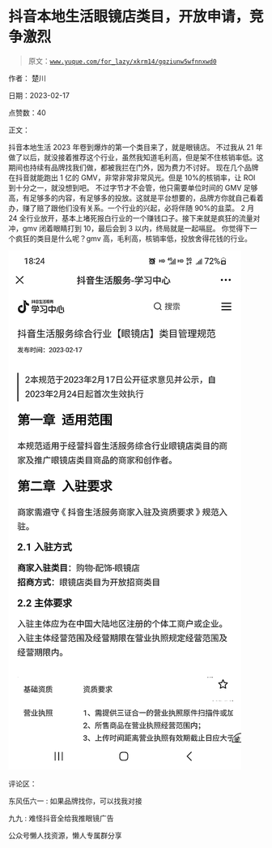 # 抖音本地生活眼镜店类目，开放申请，竞争激烈

> 原文：[`www.yuque.com/for_lazy/xkrm14/gqziunw5wfnnxwd0`](https://www.yuque.com/for_lazy/xkrm14/gqziunw5wfnnxwd0)



作者： 楚川



日期：2023-02-17



点赞数：40

<ne-card data-card-name="hr" data-card-type="block" id="GdADy" data-event-boundary="card">

正文：



抖音本地生活 2023 年卷到爆炸的第一个类目来了，就是眼镜店。 不过我从 21 年做了以后，就没接着推荐这个行业，虽然我知道毛利高，但是架不住核销率低。这期间也持续有品牌找我们做，都被我拦在门外，因为费力不讨好。 现在几个品牌在抖音就能跑出 1 亿的 GMV，非常非常非常风光。但是 10%的核销率，让 ROI 到十分之一，就没想到吧。 不过字节才不会管，他只需要单位时间的 GMV 足够高，有足够多的内容，有足够多的投放。这就是平台想要的，品牌方你就自己看着办，赚了赔了跟他们没有关系。一个行业的兴起，必将伴随 90%的韭菜。 2 月 24 全行业放开，基本上堵死报白行业的一个赚钱口子。接下来就是疯狂的流量对冲，gmv 闭着眼睛打到 10，最后会到 3 以内，终局就是一起嗝屁。 你觉得下一个疯狂的类目是什么呢？gmv 高，毛利高，核销率低，投放舍得花钱的行业。



<ne-card data-card-name="image" data-card-type="inline" id="I6xq0" data-event-boundary="card">![](img/9052c843048d212f97cadab225d8d100.png)</ne-card>

<ne-card data-card-name="hr" data-card-type="block" id="RAnJD" data-event-boundary="card">

评论区：



东风伍六一 : 如果品牌找你，可以找我对接



九九 : 难怪抖音全给我推眼镜广告

<ne-card data-card-name="hr" data-card-type="block" id="CSCAG" data-event-boundary="card">

公众号懒人找资源，懒人专属群分享

</ne-card></ne-card></ne-card>